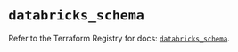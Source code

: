# `databricks_schema`

Refer to the Terraform Registry for docs: [`databricks_schema`](https://registry.terraform.io/providers/databricks/databricks/1.35.0/docs/resources/schema).
